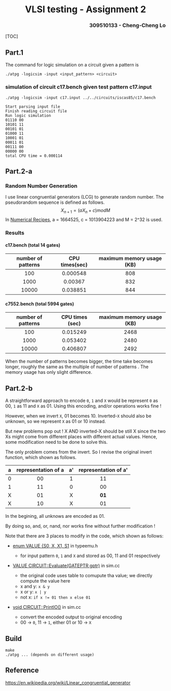 <h1 align=center> VLSI testing - Assignment 2 </h1>

<h3 align="right"> 309510133 - Cheng-Cheng Lo </h3>

[TOC]

## Part.1 

The command for logic simulation on a circuit given a pattern is

```
./atpg -logicsim -input <input_pattern> <circuit>
```

### simulation of circuit c17.bench given test pattern c17.input

```
./atpg -logicsim -input c17.input ../../circuits/iscas85/c17.bench
```

```
Start parsing input file
Finish reading circuit file
Run logic simulation
01110 00
10101 11
00101 01
01000 11
10001 01
00011 01
00111 00
00000 00
total CPU time = 0.000114
```



## Part.2-a

### Random Number Generation

I use linear congruential generators (LCG) to generate random number. The pseudorandom sequence is defined as follows.
$$
X_{n+1} = (a X_n + c) mod M
$$
In [Numerical Recipes](https://en.wikipedia.org/wiki/Numerical_Recipes), a = 1664525, c = 1013904223 and M = 2^32 is used.

### Results

#### c17.bench (total 14 gates)

| number of patterns | CPU times(sec) | maximum memory usage (KB) |
| :----------------: | :------------: | :-----------------------: |
|        100         |    0.000548    |            808            |
|        1000        |    0.00367     |            832            |
|       10000        |    0.038851    |            844            |

#### c7552.bench (total 5994 gates)

| number of patterns | CPU times (sec) | maximum memory usage (KB) |
| :----------------: | :-------------: | :-----------------------: |
|        100         |    0.015249     |           2468            |
|        1000        |    0.053402     |           2480            |
|       10000        |    0.406807     |           2492            |

When the number of patterns becomes bigger, the time take becomes longer, roughly the same as the multiple of number of patterns . The memory usage has only slight difference.



## Part.2-b

A straightforward approach to encode `0`, `1` and `X` would be represent `0` as 00, `1` as 11 and `X` as 01. Using this encoding, and/or operations works fine !

However, when we invert `X`, 01 becomes 10. Inverted-`X` should also be unknown, so we represent `X` as 01 or 10 instead.

But new problems pop out ! X AND inverted-X should be still X since the two Xs might come from different places with different actual values. Hence, some modification need to be done to solve this.

The only problem comes from the invert. So I revise the original invert function, which shown as follows.

|  a   | representation of a |  a'  | representation of a' |
| :--: | :-----------------: | :--: | :------------------: |
|  0   |         00          |  1   |          11          |
|  1   |         11          |  0   |          00          |
|  X   |         01          |  X   |        **01**        |
|  X   |         10          |  X   |          01          |

In the begining, all unknows are encoded as 01.

By doing so, and, or, nand, nor works fine without further modification !

Note that there are 3 places to modify in the code, which shown as follows:

* <u>enum VALUE {S0, X, X1, S1</u> in typeemu.h
  * for input pattern `0`, `1` and `X` and stored as 00, 11 and 01 respectively

* <u>VALUE CIRCUIT::Evaluate(GATEPTR gptr)</u> in sim.cc
  * the original code uses table to comupute tha value; we directly compute the value here
  * x and y: `x & y`
  * x or y: `x | y`
  * not x: `if x != 01 then x else 01  `
* <u>void CIRCUIT::PrintIO()</u> in sim.cc
  * convert the encoded output to original encoding
  * 00 -> `0`, 11 -> `1`, either 01 or 10 -> `X`



## Build

```
make
./atpg ... (depends on different usage)
```



## Reference

https://en.wikipedia.org/wiki/Linear_congruential_generator